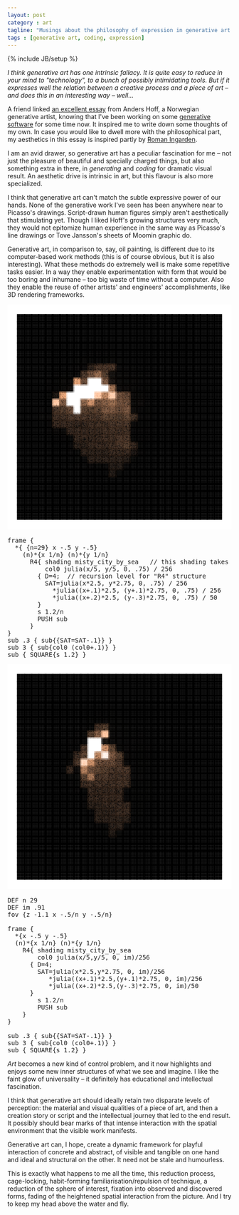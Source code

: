```yaml
---
layout: post
category : art
tagline: "Musings about the philosophy of expression in generative art."
tags : [generative art, coding, expression]
---
```

{% include JB/setup %}

*I think generative art has one intrinsic fallacy.
It is quite easy to reduce in your mind to "technology",
to a bunch of possibly intimidating tools.
But if it expresses well the relation between a creative process
and a piece of art – and does this in an interesting way –
well...*

<div></div>


A friend linked [an excellent essay](http://inconvergent.net/generative/)
from Anders Hoff, a Norwegian generative artist,
knowing that I've been working on some
[generative software](https://github.com/pvto/konte-art)
for some time now. It inspired me to write down some thoughts of my own.
In case you would like to dwell more with the philosophical part,
my aesthetics in this essay is inspired partly by
[Roman Ingarden](https://en.wikipedia.org/wiki/Roman_Ingarden).

I am an avid drawer, so generative art has a peculiar fascination for me –
not just the pleasure of beautiful and specially charged things,
but also something extra in there,
in *generating* and *coding* for dramatic visual result.
An aesthetic drive is intrinsic in art,
but this flavour is also more specialized.

I think that generative art can't match
the subtle expressive power of our hands.
None of the generative work I've seen
has been anywhere near to Picasso's drawings.
Script-drawn human figures simply aren't aesthetically that stimulating yet.
Though I liked Hoff's growing structures very much,
they would not epitomize human experience in the same way as
Picasso's line drawings or Tove Jansson's sheets of Moomin graphic do.

Generative art, in comparison to, say, oil painting,
is different due to its computer-based work methods
(this is of course obvious, but it is also interesting).
What these methods do extremely well is make some repetitive tasks easier.
In a way they enable experimentation with
form that would be too boring and inhumane – too big waste of time without a computer.
Also they enable the reuse of other artists' and engineers'
accomplishments, like 3D rendering frameworks.

![2016-09-14-22-34-mosaic-misty-city-julia-AAF](/assets/img/on-generative-art/2016-09-14-22-34-mosaic-misty-city-julia-AAF.png)

<pre class="smaller-text">
frame {
  *{ {n=29} x -.5 y -.5}
    (n)*{x 1/n} (n)*{y 1/n}
      R4{ shading misty_city_by_sea   // this shading takes parameters col0, SAT
          col0 julia(x/5, y/5, 0, .75) / 256
        { D=4;  // recursion level for "R4" structure
          SAT=julia(x*2.5, y*2.75, 0, .75) / 256
            *julia((x+.1)*2.5, (y+.1)*2.75, 0, .75) / 256
            *julia((x+.2)*2.5, (y-.3)*2.75, 0, .75) / 50
        }
        s 1.2/n
        PUSH sub
      }
}
sub .3 { sub{{SAT=SAT-.1}} }
sub 3 { sub{col0 (col0+.1)} }
sub { SQUARE{s 1.2} }
</pre>

![2016-09-14-22-39-mosaic-misty-city-julio-AAW](/assets/img/on-generative-art/2016-09-14-22-39-mosaic-misty-city-julio-AAW.png)

<pre class="smaller-text">
DEF n 29
DEF im .91
fov {z -1.1 x -.5/n y -.5/n}

frame {
  *{x -.5 y -.5}
  (n)*{x 1/n} (n)*{y 1/n}
    R4{ shading misty_city_by_sea
        col0 julia(x/5,y/5, 0, im)/256
      { D=4;
        SAT=julia(x*2.5,y*2.75, 0, im)/256
           *julia((x+.1)*2.5,(y+.1)*2.75, 0, im)/256
           *julia((x+.2)*2.5,(y-.3)*2.75, 0, im)/50
      }
        s 1.2/n
        PUSH sub
    }
}

sub .3 { sub{{SAT=SAT-.1}} }
sub 3 { sub{col0 (col0+.1)} }
sub { SQUARE{s 1.2} }
</pre>

*Art* becomes a new kind of control problem,
and it now highlights and enjoys some new inner structures
of what we see and imagine.
I like the faint glow of universality –
it definitely has educational and intellectual fascination.

I think that generative art should ideally
retain two disparate levels of perception:
the material and visual qualities of a piece of art,
and then a creation story or script and the intellectual journey
that led to the end result.
It possibly should bear marks of that intense
interaction with the spatial environment that the
visible work manifests.

Generative art can, I hope,
create a dynamic framework for playful interaction
of concrete and abstract,
of visible and tangible on one hand
and ideal and structural on the other.
It need not be stale and humourless.

This is exactly what happens to me all the time, this reduction process,
cage-locking, habit-forming familiarisation/repulsion of technique, a reduction
of the sphere of interest, fixation into observed and discovered forms,
fading of the heightened spatial interaction from the picture.
And I try to keep my head above the water and fly.
